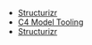 
- [Structurizr](https://structurizr.org/)
- [C4 Model Tooling](https://c4model.com/#Tooling)
- [Structurizr](https://structurizr.org/)
